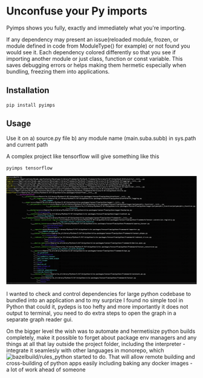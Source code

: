 # Unconfuse your Py imports
Pyimps shows you fully, exactly and immediately what you're importing.

If any dependency may present an issue(reloaded module, frozen, or module defined in code from ModuleType() for example) or not found you would see it. Each dependency colored differently so that you see if importing another module or just class, function or const variable. This saves debugging errors or helps making them hermetic especially when bundling, freezing them into applications.

## Installation

```
pip install pyimps
```

## Usage
Use it on a) source.py file b) any module name (main.suba.subb) in sys.path and current path

A complex project like tensorflow will give something like this
```
pyimps tensorflow                                                  
```
![Screenshot](resources/Screenshot.png)



I wanted to check and control dependencies for large python codebase to bundled into an application and to my surprize I found no simple tool in Python that could it, pydeps is too hefty and more importantly it does not output to terminal, you need to do extra steps to open the graph in a separate graph reader gui.

On the bigger level the wish was to automate and hermetisize python builds completely, make it possible to forget about package env managers and any things at all that lay outside the project folder, including the interpreter - integrate it seamlesly with other languages in monorepo, which ![bazelbuild/rules_python](https://github.com/bazelbuild/rules_python) started to do.
That will allow remote building and cross-building of python apps easily including baking any docker images - a lot of work ahead of someone 
